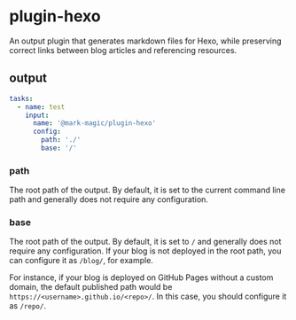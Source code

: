 # plugin-hexo

An output plugin that generates markdown files for Hexo, while preserving correct links between blog articles and referencing resources.

## output

```yaml
tasks:
  - name: test
    input:
      name: '@mark-magic/plugin-hexo'
      config:
        path: './'
        base: '/'
```

### path

The root path of the output. By default, it is set to the current command line path and generally does not require any configuration.

### base

The root path of the output. By default, it is set to `/` and generally does not require any configuration. If your blog is not deployed in the root path, you can configure it as `/blog/`, for example.

For instance, if your blog is deployed on GitHub Pages without a custom domain, the default published path would be `https://<username>.github.io/<repo>/`. In this case, you should configure it as `/repo/`.
